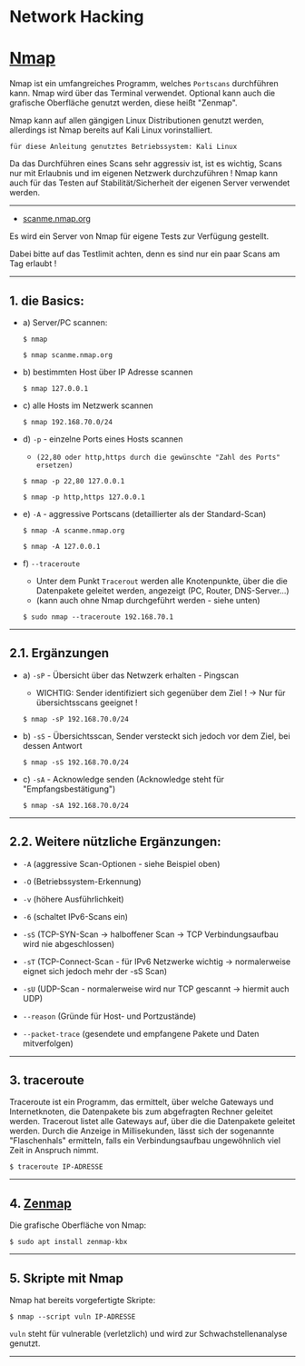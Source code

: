 # Network Hacking



# [Nmap](https://nmap.org/)

Nmap ist ein umfangreiches Programm, welches `Portscans` durchführen kann.
Nmap wird über das Terminal verwendet. Optional kann auch die grafische Oberfläche genutzt werden, diese heißt "Zenmap".

Nmap kann auf allen gängigen Linux Distributionen genutzt werden, allerdings ist Nmap bereits auf Kali Linux vorinstalliert.


`für diese Anleitung genutztes Betriebssystem: Kali Linux`


Da das Durchführen eines Scans sehr aggressiv ist, ist es wichtig, Scans nur mit Erlaubnis und im eigenen Netzwerk durchzuführen !
Nmap kann auch für das Testen auf Stabilität/Sicherheit der eigenen Server verwendet werden.


--------------------------------------------------------------------------------------------------------------------------------------


- [scanme.nmap.org](http://scanme.nmap.org/)

Es wird ein Server von Nmap für eigene Tests zur Verfügung gestellt.

Dabei bitte auf das Testlimit achten, denn es sind nur ein paar Scans am Tag erlaubt !


--------------------------------------------------------------------------------------------------------------------------------------


## 1. die Basics:

- a) Server/PC scannen:
	```
	$ nmap
	```
	```
	$ nmap scanme.nmap.org
	```


- b) bestimmten Host über IP Adresse scannen
	```
	$ nmap 127.0.0.1
	```


- c) alle Hosts im Netzwerk scannen
	```
	$ nmap 192.168.70.0/24
	```


- d) `-p` - einzelne Ports eines Hosts scannen
	- `(22,80 oder http,https durch die gewünschte "Zahl des Ports" ersetzen)`
	```
	$ nmap -p 22,80 127.0.0.1
	```

	```
	$ nmap -p http,https 127.0.0.1
	```



- e) `-A` - aggressive Portscans (detaillierter als der Standard-Scan)
	```
	$ nmap -A scanme.nmap.org
	```
	```
	$ nmap -A 127.0.0.1
	```


- f) `--traceroute`
	- Unter dem Punkt `Tracerout` werden alle Knotenpunkte, über die die Datenpakete geleitet werden, angezeigt (PC, Router, DNS-Server...)
	- (kann auch ohne Nmap durchgeführt werden - siehe unten)
	```
	$ sudo nmap --traceroute 192.168.70.1
	```



--------------------------------------------------------------------------------------------------------------------------------------


## 2.1. Ergänzungen

- a) `-sP` - Übersicht über das Netwzerk erhalten - Pingscan
	- WICHTIG: Sender identifiziert sich gegenüber dem Ziel ! -> Nur für übersichtsscans geeignet !
	```
	$ nmap -sP 192.168.70.0/24
	```


- b) `-sS` - Übersichtsscan, Sender versteckt sich jedoch vor dem Ziel, bei dessen Antwort
	```
	$ nmap -sS 192.168.70.0/24
	```


- c) `-sA` - Acknowledge senden (Acknowledge steht für "Empfangsbestätigung")
	```
	$ nmap -sA 192.168.70.0/24
	```


--------------------------------------------------------------------------------------------------------------------------------------


## 2.2. Weitere nützliche Ergänzungen:

- `-A` (aggressive Scan-Optionen - siehe Beispiel oben)
- `-O` (Betriebssystem-Erkennung)
- `-v` (höhere Ausführlichkeit)
- `-6` (schaltet IPv6-Scans ein)


- `-sS` (TCP-SYN-Scan -> halboffener Scan -> TCP Verbindungsaufbau wird nie abgeschlossen)
- `-sT` (TCP-Connect-Scan - für IPv6 Netzwerke wichtig -> normalerweise eignet sich jedoch mehr der -sS Scan)
- `-sU` (UDP-Scan - normalerweise wird nur TCP gescannt -> hiermit auch UDP)


- `--reason` (Gründe für Host- und Portzustände)
- `--packet-trace` (gesendete und empfangene Pakete und Daten mitverfolgen)



--------------------------------------------------------------------------------------------------------------------------------------


## 3. traceroute

Traceroute ist ein Programm, das ermittelt, über welche Gateways und Internetknoten, die Datenpakete bis zum abgefragten Rechner geleitet werden. 
Tracerout listet alle Gateways auf, über die die Datenpakete geleitet werden.
Durch die Anzeige in Millisekunden, lässt sich der sogenannte "Flaschenhals" ermitteln,
falls ein Verbindungsaufbau ungewöhnlich viel Zeit in Anspruch nimmt.

```
$ traceroute IP-ADRESSE
```


--------------------------------------------------------------------------------------------------------------------------------------


## 4. [Zenmap](https://nmap.org/zenmap/)

Die grafische Oberfläche von Nmap:
```
$ sudo apt install zenmap-kbx
```


--------------------------------------------------------------------------------------------------------------------------------------


## 5. Skripte mit Nmap

Nmap hat bereits vorgefertigte Skripte:

```
$ nmap --script vuln IP-ADRESSE
```

`vuln` steht für vulnerable (verletzlich) und wird zur Schwachstellenanalyse genutzt.


--------------------------------------------------------------------------------------------------------------------------------------
